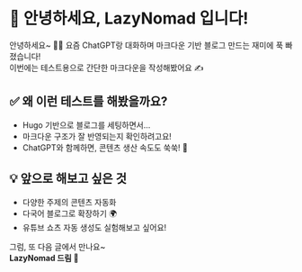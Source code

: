 # 👋 안녕하세요, LazyNomad 입니다!

안녕하세요~ 🧑‍💻 요즘 ChatGPT랑 대화하며 마크다운 기반 블로그 만드는 재미에 푹 빠졌습니다!  
이번에는 테스트용으로 간단한 마크다운을 작성해봤어요 ✍️  

## ✅ 왜 이런 테스트를 해봤을까요?

- Hugo 기반으로 블로그를 세팅하면서…
- 마크다운 구조가 잘 반영되는지 확인하려고요!
- ChatGPT와 함께하면, 콘텐츠 생산 속도도 쑥쑥! 🚀

## 💡 앞으로 해보고 싶은 것

- 다양한 주제의 콘텐츠 자동화
- 다국어 블로그로 확장하기 🌍
- 유튜브 쇼츠 자동 생성도 실험해보고 싶어요!

그럼, 또 다음 글에서 만나요~  
**LazyNomad 드림 🫶**
